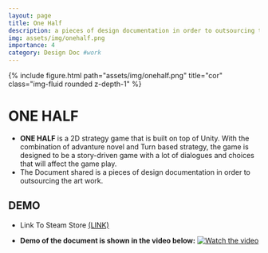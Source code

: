 ```yaml
---
layout: page
title: One Half
description: a pieces of design documentation in order to outsourcing the art work
img: assets/img/onehalf.png
importance: 4
category: Design Doc #work
---
```


{% include figure.html path="assets/img/onehalf.png" title="cor" class="img-fluid rounded z-depth-1" %}

# **ONE HALF**
- **ONE HALF** is a 2D strategy game that is built on top of Unity. With the combination of advanture novel and Turn based strategy, the game is designed to be a story-driven game with a lot of dialogues and choices that will affect the game play.
- The Document shared is a pieces of design documentation in order to outsourcing the art work.


## **DEMO**
 - Link To Steam Store [(LINK)](https://store.steampowered.com/app/1998450/_/)

- **Demo of the document is shown in the video below:**
[![Watch the video](https://img.youtube.com/vi/5lwabBmIvMM/maxresdefault.jpg)](https://youtu.be/5lwabBmIvMM)


<!-- <div class="row">
    <div class="col-sm mt-3 mt-md-0">
        {% include figure.html path="assets/img/AIhdr.jpg.webp" title="example image" class="img-fluid rounded z-depth-1" %}
    </div>
</div> -->